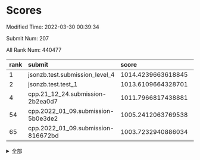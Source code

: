 # Scores

Modified Time: 2022-03-30 00:39:34

Submit Num: 207

All Rank Num: 440477

| rank |               submit               |       score        |       sigma        | pk_num |
| :--- | :--------------------------------- | :----------------- | :----------------- | :----- |
| 1    | jsonzb.test.submission_level_4     | 1014.4239663618845 | 0.8906073173539698 | 8517   |
| 2    | jsonzb.test.test_1                 | 1013.6109664328701 | 0.8108168773066443 | 8515   |
| 4    | cpp.21_12_24.submission-2b2ea0d7   | 1011.7966817438881 | 0.7677378939398386 | 8515   |
| 54   | cpp.2022_01_09.submission-5b0e3de2 | 1005.2412063769538 | 0.7315029040925918 | 8512   |
| 65   | cpp.2022_01_09.submission-816672bd | 1003.7232940886034 | 0.7065946377732725 | 8515   |


<details>
<summary>全部</summary>

| rank |                 submit                 |       score        |       sigma        | pk_num |
| :--- | :------------------------------------- | :----------------- | :----------------- | :----- |
| 1    | jsonzb.test.submission_level_4         | 1014.4239663618845 | 0.8906073173539698 | 8517   |
| 2    | jsonzb.test.test_1                     | 1013.6109664328701 | 0.8108168773066443 | 8515   |
| 3    | gobigger.level_3.submission_level_3_42 | 1012.5403902935027 | 0.7918634142754001 | 8511   |
| 4    | cpp.21_12_24.submission-2b2ea0d7       | 1011.7966817438881 | 0.7677378939398386 | 8515   |
| 5    | gobigger.level_3.submission_level_3_10 | 1011.5892647312896 | 0.7716602109572673 | 8512   |
| 6    | gobigger.level_3.submission_level_3_34 | 1011.4456689157145 | 0.8020451198564673 | 8514   |
| 7    | gobigger.level_3.submission_level_3_33 | 1011.2560603553795 | 0.7628548699791892 | 8514   |
| 8    | gobigger.level_3.submission_level_3_31 | 1011.1841616031163 | 0.7848714441590807 | 8511   |
| 9    | gobigger.level_3.submission_level_3_14 | 1011.0749651316676 | 0.7854980156778403 | 8517   |
| 10   | gobigger.level_3.submission_level_3_0  | 1010.9369319033416 | 0.7698803998855783 | 8512   |
| 11   | gobigger.level_3.submission_level_3_2  | 1010.8723282160927 | 0.7689827985946746 | 8511   |
| 12   | gobigger.level_3.submission_level_3_26 | 1010.8006506484695 | 0.7685442014077172 | 8509   |
| 13   | gobigger.level_3.submission_level_3_1  | 1010.7386152158799 | 0.7461760721843045 | 8509   |
| 14   | gobigger.level_3.submission_level_3_15 | 1010.7085049925129 | 0.7845429573178512 | 8513   |
| 15   | gobigger.level_3.submission_level_3_16 | 1010.6975448316683 | 0.7538483422127458 | 8507   |
| 16   | gobigger.level_3.submission_level_3_22 | 1010.6828972282093 | 0.7804196052692328 | 8506   |
| 17   | gobigger.level_3.submission_level_3_37 | 1010.5665242099085 | 0.7374491308273834 | 8513   |
| 18   | gobigger.level_3.submission_level_3_39 | 1010.4005723904834 | 0.7656653789208364 | 8509   |
| 19   | gobigger.level_3.submission_level_3_18 | 1010.3699784810241 | 0.7753721928866856 | 8513   |
| 20   | gobigger.level_3.submission_level_3_23 | 1010.2581777236071 | 0.7717193090922045 | 8505   |
| 21   | gobigger.level_3.submission_level_3_8  | 1010.2566206058843 | 0.7694582265788341 | 8517   |
| 22   | gobigger.level_3.submission_level_3_44 | 1010.1333099642181 | 0.743560639737411  | 8513   |
| 23   | gobigger.level_3.submission_level_3_13 | 1010.1181070453157 | 0.7948552665751252 | 8511   |
| 24   | gobigger.level_3.submission_level_3_46 | 1010.1100742875709 | 0.7696291229190125 | 8514   |
| 25   | gobigger.level_3.submission_level_3_3  | 1010.0931143979757 | 0.7758718486681551 | 8511   |
| 26   | gobigger.level_3.submission_level_3_48 | 1010.0897052339341 | 0.7611983581938547 | 8510   |
| 27   | gobigger.level_3.submission_level_3_35 | 1010.0244577136356 | 0.7383561067623412 | 8515   |
| 28   | gobigger.level_3.submission_level_3_6  | 1010.0234570871003 | 0.7781845220172923 | 8513   |
| 29   | gobigger.level_3.submission_level_3_29 | 1009.9792143015767 | 0.7608238954037837 | 8510   |
| 30   | gobigger.level_3.submission_level_3_47 | 1009.8596516269961 | 0.7679882257759686 | 8516   |
| 31   | gobigger.level_3.submission_level_3_28 | 1009.8332696851694 | 0.7463817453690038 | 8511   |
| 32   | gobigger.level_3.submission_level_3_20 | 1009.6095909958339 | 0.7602899816782142 | 8507   |
| 33   | gobigger.level_3.submission_level_3_45 | 1009.5829301231154 | 0.749050542941124  | 8505   |
| 34   | gobigger.level_3.submission_level_3_27 | 1009.5603438257195 | 0.7589144769716919 | 8514   |
| 35   | gobigger.level_3.submission_level_3_19 | 1009.451571494227  | 0.7818280247111341 | 8514   |
| 36   | gobigger.level_3.submission_level_3_40 | 1009.4327316354063 | 0.7431553985671406 | 8511   |
| 37   | gobigger.level_3.submission_level_3_21 | 1009.4064669952444 | 0.7501763040232035 | 8513   |
| 38   | gobigger.level_3.submission_level_3_41 | 1009.1263456136122 | 0.7451023302917013 | 8513   |
| 39   | gobigger.level_3.submission_level_3_49 | 1009.1215283998623 | 0.7476559779959724 | 8512   |
| 40   | gobigger.level_3.submission_level_3_17 | 1009.0779396224814 | 0.7583082725133552 | 8511   |
| 41   | gobigger.level_3.submission_level_3_24 | 1009.0336036714367 | 0.7238393438397728 | 8512   |
| 42   | gobigger.level_3.submission_level_3_11 | 1008.9698611341684 | 0.7384669324568467 | 8511   |
| 43   | gobigger.level_3.submission_level_3_43 | 1008.8855827829448 | 0.7558680164397745 | 8512   |
| 44   | gobigger.level_3.submission_level_3_38 | 1008.8777716875919 | 0.7574380300236933 | 8510   |
| 45   | gobigger.level_3.submission_level_3_4  | 1008.8447802399078 | 0.7383455470740433 | 8515   |
| 46   | gobigger.level_3.submission_level_3_7  | 1008.8198672209353 | 0.7441422039802011 | 8512   |
| 47   | gobigger.level_3.submission_level_3_32 | 1008.7521461612185 | 0.7377327927696234 | 8509   |
| 48   | gobigger.level_3.submission_level_3_25 | 1008.6918958907036 | 0.7482832482641013 | 8511   |
| 49   | gobigger.level_3.submission_level_3_12 | 1008.6211268945783 | 0.7562816310053593 | 8514   |
| 50   | gobigger.level_3.submission_level_3_9  | 1008.5679042365495 | 0.7511226614212089 | 8512   |
| 51   | gobigger.level_3.submission_level_3_5  | 1008.3737823636292 | 0.7398978112853467 | 8511   |
| 52   | gobigger.level_3.submission_level_3_36 | 1008.3652990303365 | 0.7376455975236473 | 8507   |
| 53   | gobigger.level_3.submission_level_3_30 | 1008.3559010952787 | 0.7450044496335597 | 8510   |
| 54   | cpp.2022_01_09.submission-5b0e3de2     | 1005.2412063769538 | 0.7315029040925918 | 8512   |
| 55   | gobigger.level_1.submission_level_1_41 | 1005.0447169418555 | 0.7209852753420294 | 8507   |
| 56   | gobigger.level_1.submission_level_1_14 | 1004.7928593620564 | 0.707497618255793  | 8511   |
| 57   | gobigger.level_1.submission_level_1_43 | 1004.190358528882  | 0.7159084079728515 | 8513   |
| 58   | gobigger.level_1.submission_level_1_17 | 1004.0755645934503 | 0.7119953576822154 | 8512   |
| 59   | gobigger.level_1.submission_level_1_42 | 1004.0250386104849 | 0.7215436965390492 | 8515   |
| 60   | gobigger.level_1.submission_level_1_37 | 1003.9638824357169 | 0.7100072181302063 | 8509   |
| 61   | gobigger.level_1.submission_level_1_16 | 1003.8460245757086 | 0.714617507803024  | 8514   |
| 62   | gobigger.level_1.submission_level_1_38 | 1003.7797440654692 | 0.7140930599918258 | 8513   |
| 63   | gobigger.level_1.submission_level_1_8  | 1003.7683605626229 | 0.7180305047862069 | 8511   |
| 64   | gobigger.level_1.submission_level_1_13 | 1003.7451608118124 | 0.7263281861138747 | 8510   |
| 65   | cpp.2022_01_09.submission-816672bd     | 1003.7232940886034 | 0.7065946377732725 | 8515   |
| 66   | gobigger.level_1.submission_level_1_11 | 1003.6027500791101 | 0.7056586970606119 | 8505   |
| 67   | gobigger.level_1.submission_level_1_26 | 1003.5992557303515 | 0.7030239696787777 | 8513   |
| 68   | gobigger.level_1.submission_level_1_32 | 1003.5392069037723 | 0.7146411787245992 | 8513   |
| 69   | gobigger.level_1.submission_level_1_2  | 1003.5148197909296 | 0.7092039850400124 | 8512   |
| 70   | gobigger.level_1.submission_level_1_6  | 1003.4961049942139 | 0.7144412888256314 | 8509   |
| 71   | gobigger.level_1.submission_level_1_49 | 1003.4766777856788 | 0.7161895881496437 | 8512   |
| 72   | gobigger.level_1.submission_level_1_33 | 1003.4764552796557 | 0.7086312224691046 | 8514   |
| 73   | gobigger.level_1.submission_level_1_46 | 1003.4753421970541 | 0.7093792935816685 | 8512   |
| 74   | gobigger.level_1.submission_level_1_48 | 1003.45854774079   | 0.7165971746162115 | 8511   |
| 75   | gobigger.level_1.submission_level_1_5  | 1003.432023183765  | 0.7070489894117912 | 8513   |
| 76   | gobigger.level_1.submission_level_1_31 | 1003.4144298125427 | 0.7028752932264682 | 8513   |
| 77   | gobigger.level_1.submission_level_1_23 | 1003.3047677022347 | 0.7275907997025158 | 8514   |
| 78   | gobigger.level_1.submission_level_1_45 | 1003.2597256952787 | 0.7127626152423377 | 8517   |
| 79   | gobigger.level_1.submission_level_1_20 | 1003.2355603266444 | 0.7138019066770883 | 8510   |
| 80   | gobigger.level_1.submission_level_1_4  | 1003.2132336514636 | 0.7248976743217695 | 8514   |
| 81   | gobigger.level_1.submission_level_1_36 | 1003.1966257421534 | 0.7183643148923552 | 8511   |
| 82   | gobigger.level_1.submission_level_1_10 | 1003.180503867471  | 0.7179687519051461 | 8514   |
| 83   | gobigger.level_1.submission_level_1_27 | 1003.1589743076443 | 0.7252785564158171 | 8507   |
| 84   | gobigger.level_1.submission_level_1_12 | 1003.1307597872177 | 0.7189464470616906 | 8511   |
| 85   | gobigger.level_1.submission_level_1_34 | 1003.0862139776043 | 0.7026563634498656 | 8508   |
| 86   | gobigger.level_1.submission_level_1_0  | 1003.064460682134  | 0.717025539003909  | 8513   |
| 87   | gobigger.level_1.submission_level_1_28 | 1003.0400191844994 | 0.7117330842732361 | 8510   |
| 88   | gobigger.level_1.submission_level_1_24 | 1003.0392538800498 | 0.7177132936324847 | 8512   |
| 89   | gobigger.level_1.submission_level_1_35 | 1003.0304462942352 | 0.723810612750575  | 8515   |
| 90   | gobigger.level_1.submission_level_1_15 | 1002.9025888237633 | 0.7116297918449045 | 8507   |
| 91   | gobigger.level_1.submission_level_1_21 | 1002.8658399337735 | 0.7134216653291064 | 8507   |
| 92   | gobigger.level_1.submission_level_1_1  | 1002.853790452202  | 0.7252693844119222 | 8513   |
| 93   | gobigger.level_1.submission_level_1_7  | 1002.734742133303  | 0.7110088318098059 | 8511   |
| 94   | gobigger.level_1.submission_level_1_25 | 1002.6275746201042 | 0.708776841063558  | 8510   |
| 95   | gobigger.level_1.submission_level_1_18 | 1002.6146571202687 | 0.7097782942762921 | 8514   |
| 96   | gobigger.level_1.submission_level_1_40 | 1002.5831738634521 | 0.7306560622030661 | 8512   |
| 97   | gobigger.level_1.submission_level_1_44 | 1002.5693918229838 | 0.7083725476683219 | 8514   |
| 98   | gobigger.level_1.submission_level_1_30 | 1002.5672390917182 | 0.7134406527352493 | 8505   |
| 99   | gobigger.level_1.submission_level_1_39 | 1002.4538135061874 | 0.7160175990366422 | 8508   |
| 100  | gobigger.level_1.submission_level_1_47 | 1001.8215518729769 | 0.7071738387056012 | 8517   |
| 101  | gobigger.level_1.submission_level_1_29 | 1001.672116242836  | 0.7176163982288148 | 8511   |
| 102  | gobigger.level_1.submission_level_1_9  | 1001.5073171382095 | 0.7117561183400654 | 8514   |
| 103  | gobigger.level_1.submission_level_1_22 | 1001.4221988568281 | 0.7081643537236028 | 8507   |
| 104  | gobigger.level_1.submission_level_1_3  | 1001.250707048234  | 0.7142654094987844 | 8514   |
| 105  | gobigger.level_1.submission_level_1_19 | 1001.2378582895475 | 0.7076167366537098 | 8511   |
| 106  | gobigger.random.submission_random_39   | 998.4401451215012  | 0.6992928411566185 | 8517   |
| 107  | gobigger.random.submission_random_6    | 997.7435642617579  | 0.7061733231989622 | 8510   |
| 108  | gobigger.random.submission_random_19   | 997.4810285546743  | 0.6952790908504392 | 8514   |
| 109  | gobigger.random.submission_random_37   | 997.2101858309783  | 0.6923540857244814 | 8514   |
| 110  | gobigger.random.submission_random_36   | 997.1999763863951  | 0.7089374094447964 | 8510   |
| 111  | gobigger.random.submission_random_29   | 997.095139857023   | 0.6976706344318366 | 8517   |
| 112  | gobigger.random.submission_random_27   | 997.0931500990247  | 0.713238589571425  | 8510   |
| 113  | gobigger.random.submission_random_45   | 997.0290004403462  | 0.7069049912462523 | 8505   |
| 114  | gobigger.random.submission_random_42   | 996.9674978089199  | 0.7097703304326591 | 8510   |
| 115  | gobigger.random.submission_random_49   | 996.8777091176723  | 0.7023714067586201 | 8509   |
| 116  | gobigger.random.submission_random_23   | 996.7743169617899  | 0.7116555484311154 | 8508   |
| 117  | gobigger.random.submission_random_47   | 996.5722110591088  | 0.7212700142911821 | 8515   |
| 118  | gobigger.random.submission_random_41   | 996.5165938039916  | 0.707661881129133  | 8514   |
| 119  | gobigger.random.submission_random_26   | 996.4094239133933  | 0.7047312247806593 | 8511   |
| 120  | gobigger.random.submission_random_32   | 996.3838726026186  | 0.7223277741253173 | 8516   |
| 121  | gobigger.random.submission_random_15   | 996.34824598806    | 0.707723187009661  | 8513   |
| 122  | gobigger.random.submission_random_44   | 996.2989906257335  | 0.7079420976616239 | 8511   |
| 123  | gobigger.random.submission_random_1    | 996.2211840371018  | 0.7006999192918256 | 8513   |
| 124  | gobigger.random.submission_random_24   | 996.2210296313433  | 0.7186060147001194 | 8509   |
| 125  | gobigger.random.submission_random_4    | 996.2168470690683  | 0.7103244992095951 | 8508   |
| 126  | gobigger.random.submission_random_18   | 996.2108235659327  | 0.701784450740577  | 8509   |
| 127  | gobigger.random.submission_random_12   | 996.2015388172988  | 0.7032128899297904 | 8511   |
| 128  | gobigger.random.submission_random_9    | 996.1994954829017  | 0.7130922696660312 | 8509   |
| 129  | gobigger.random.submission_random_46   | 996.1460114008033  | 0.6909078489489666 | 8507   |
| 130  | gobigger.random.submission_random_43   | 996.0877340559011  | 0.7080593902497232 | 8513   |
| 131  | gobigger.random.submission_random_20   | 995.9525567684188  | 0.6981136111695448 | 8514   |
| 132  | gobigger.random.submission_random_3    | 995.9364884417826  | 0.7208734545100188 | 8514   |
| 133  | gobigger.random.submission_random_38   | 995.9107060302108  | 0.718952641133419  | 8515   |
| 134  | gobigger.random.submission_random_0    | 995.9047398250632  | 0.7155060590473146 | 8511   |
| 135  | gobigger.random.submission_random_25   | 995.8914874627342  | 0.7065468177178036 | 8506   |
| 136  | gobigger.random.submission_random_35   | 995.8607715952473  | 0.7169256828013866 | 8507   |
| 137  | gobigger.random.submission_random_31   | 995.7732811302482  | 0.7113427525457352 | 8513   |
| 138  | gobigger.random.submission_random_40   | 995.6856271562136  | 0.7174018923321048 | 8512   |
| 139  | gobigger.random.submission_random_16   | 995.682890499658   | 0.713027985633151  | 8516   |
| 140  | gobigger.random.submission_random_8    | 995.6718835987282  | 0.7085884946433747 | 8514   |
| 141  | gobigger.random.submission_random_34   | 995.663677340064   | 0.7089807705831701 | 8505   |
| 142  | gobigger.random.submission_random_28   | 995.6511989634594  | 0.7155186824335882 | 8513   |
| 143  | gobigger.random.submission_random_30   | 995.6447593058879  | 0.7218923374932379 | 8509   |
| 144  | gobigger.random.submission_random_33   | 995.6401307235394  | 0.7008373424176837 | 8513   |
| 145  | gobigger.random.submission_random_21   | 995.4861977548626  | 0.7119243932611548 | 8516   |
| 146  | gobigger.random.submission_random_2    | 995.4218111357754  | 0.7218155648248777 | 8514   |
| 147  | gobigger.random.submission_random_17   | 995.3649975452768  | 0.7158156749498521 | 8512   |
| 148  | gobigger.random.submission_random_22   | 995.3639553051628  | 0.710781724476048  | 8504   |
| 149  | gobigger.random.submission_random_48   | 995.0425730650848  | 0.7276270207017029 | 8514   |
| 150  | gobigger.random.submission_random_10   | 995.015817133078   | 0.7244519695483655 | 8516   |
| 151  | gobigger.random.submission_random_11   | 994.910445527889   | 0.7164835122092181 | 8513   |
| 152  | gobigger.random.submission_random_5    | 994.8972714472468  | 0.6989056692784794 | 8512   |
| 153  | gobigger.random.submission_random_7    | 994.8726875648752  | 0.7129095046917691 | 8512   |
| 154  | gobigger.random.submission_random_13   | 994.8059279818036  | 0.7117008634045583 | 8510   |
| 155  | gobigger.random.submission_random_14   | 994.5568497045143  | 0.7216873623040093 | 8512   |
| 156  | gobigger.level_2.submission_level_2_49 | 993.7678310915438  | 0.725137348845393  | 8512   |
| 157  | gobigger.level_2.submission_level_2_31 | 993.6872447699938  | 0.7272588050189939 | 8507   |
| 158  | gobigger.level_2.submission_level_2_23 | 993.6648839393458  | 0.7292531600076095 | 8512   |
| 159  | gobigger.level_2.submission_level_2_10 | 993.6216764006529  | 0.71899700078828   | 8516   |
| 160  | gobigger.level_2.submission_level_2_43 | 993.5714990395096  | 0.7325904329557767 | 8515   |
| 161  | gobigger.level_2.submission_level_2_12 | 993.5383381763097  | 0.7413230310114138 | 8511   |
| 162  | gobigger.level_2.submission_level_2_15 | 993.4976979818396  | 0.761234579964041  | 8509   |
| 163  | gobigger.level_2.submission_level_2_42 | 993.4518725236027  | 0.7334570297515074 | 8510   |
| 164  | gobigger.level_2.submission_level_2_40 | 993.4006650850537  | 0.7417295258607012 | 8510   |
| 165  | gobigger.level_2.submission_level_2_21 | 993.3355821680365  | 0.7308812535530476 | 8515   |
| 166  | gobigger.level_2.submission_level_2_22 | 993.2149506203966  | 0.7468489304182887 | 8506   |
| 167  | gobigger.level_2.submission_level_2_39 | 993.2096896363631  | 0.7306552957177285 | 8510   |
| 168  | gobigger.level_2.submission_level_2_26 | 992.9304973906085  | 0.7258746112525427 | 8513   |
| 169  | gobigger.level_2.submission_level_2_34 | 992.793055510398   | 0.7537464860333403 | 8508   |
| 170  | gobigger.level_2.submission_level_2_1  | 992.7720214484092  | 0.7371794492117255 | 8509   |
| 171  | gobigger.level_2.submission_level_2_48 | 992.7216211128634  | 0.7502002504134874 | 8511   |
| 172  | gobigger.level_2.submission_level_2_19 | 992.6358017616715  | 0.7758519530873401 | 8513   |
| 173  | gobigger.level_2.submission_level_2_7  | 992.6208174467704  | 0.7380815513915217 | 8514   |
| 174  | gobigger.level_2.submission_level_2_41 | 992.5837620830221  | 0.7283469416643843 | 8512   |
| 175  | gobigger.level_2.submission_level_2_30 | 992.5702435877025  | 0.7427688519156254 | 8511   |
| 176  | gobigger.level_2.submission_level_2_8  | 992.5545943103283  | 0.7433375586771881 | 8510   |
| 177  | gobigger.level_2.submission_level_2_4  | 992.5267031289662  | 0.7384039360420562 | 8512   |
| 178  | gobigger.level_2.submission_level_2_16 | 992.4543712470979  | 0.7538012470089507 | 8507   |
| 179  | gobigger.level_2.submission_level_2_32 | 992.387864883534   | 0.7284968399922254 | 8515   |
| 180  | gobigger.level_2.submission_level_2_0  | 992.3765934076546  | 0.7321195265296678 | 8511   |
| 181  | gobigger.level_2.submission_level_2_6  | 992.3536877319028  | 0.7276471972088258 | 8515   |
| 182  | gobigger.level_2.submission_level_2_9  | 992.3444910462242  | 0.7417176121515373 | 8509   |
| 183  | gobigger.level_2.submission_level_2_5  | 992.2829461273141  | 0.7343663764918416 | 8510   |
| 184  | gobigger.level_2.submission_level_2_44 | 992.1392909934899  | 0.7311958798515791 | 8513   |
| 185  | gobigger.level_2.submission_level_2_46 | 992.0923413965319  | 0.7468491262586802 | 8512   |
| 186  | gobigger.level_2.submission_level_2_20 | 992.0718340461274  | 0.7451211301078643 | 8513   |
| 187  | gobigger.level_2.submission_level_2_35 | 991.9914701761936  | 0.7313350669333893 | 8505   |
| 188  | gobigger.level_2.submission_level_2_2  | 991.9429048635417  | 0.7382376746540152 | 8515   |
| 189  | gobigger.level_2.submission_level_2_24 | 991.9070500139994  | 0.7591232954770472 | 8512   |
| 190  | gobigger.level_2.submission_level_2_27 | 991.8381361260662  | 0.7360010124912566 | 8515   |
| 191  | gobigger.level_2.submission_level_2_13 | 991.7833505086387  | 0.7696889016552777 | 8512   |
| 192  | gobigger.level_2.submission_level_2_3  | 991.7265414237247  | 0.7417983811223778 | 8511   |
| 193  | gobigger.level_2.submission_level_2_38 | 991.715711447758   | 0.7518215184923807 | 8513   |
| 194  | gobigger.level_2.submission_level_2_45 | 991.6973928896123  | 0.7487254181066895 | 8513   |
| 195  | gobigger.level_2.submission_level_2_14 | 991.6672813674504  | 0.745283382855107  | 8511   |
| 196  | gobigger.level_2.submission_level_2_25 | 991.4543643939819  | 0.7524788434939478 | 8515   |
| 197  | gobigger.level_2.submission_level_2_36 | 991.3986832254141  | 0.7415802887239379 | 8511   |
| 198  | gobigger.level_2.submission_level_2_29 | 991.3667355150948  | 0.7648880402028931 | 8508   |
| 199  | gobigger.level_2.submission_level_2_17 | 991.3630584126201  | 0.7716487304364318 | 8512   |
| 200  | gobigger.level_2.submission_level_2_28 | 991.1631113618221  | 0.76065866851193   | 8515   |
| 201  | gobigger.level_2.submission_level_2_47 | 991.1384566797682  | 0.7596067570959929 | 8515   |
| 202  | gobigger.level_2.submission_level_2_33 | 991.1028129948315  | 0.7541113057306477 | 8512   |
| 203  | gobigger.level_2.submission_level_2_37 | 990.8616708317701  | 0.7695941769823272 | 8514   |
| 204  | gobigger.level_2.submission_level_2_18 | 990.7535856105143  | 0.7551276454142882 | 8511   |
| 205  | gobigger.level_2.submission_level_2_11 | 990.4960144341429  | 0.7480890482216319 | 8511   |
| 206  | gobigger.none.submission_none_0        | 977.5689307916529  | 1.2781579199677    | 8514   |
| 207  | gobigger.none.submission_none_1        | 975.7820154757347  | 1.4570417257053787 | 8515   |

</details>